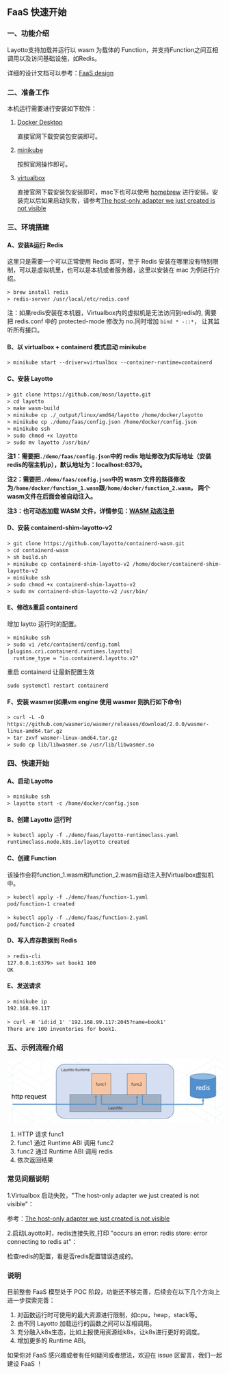## FaaS 快速开始

### 一、功能介绍

Layotto支持加载并运行以 wasm 为载体的 Function，并支持Function之间互相调用以及访问基础设施，如Redis。

详细的设计文档可以参考：[FaaS design](zh/design/faas/faas-poc-design.md)

### 二、准备工作

本机运行需要进行安装如下软件：

1. [Docker Desktop](https://www.docker.com/products/docker-desktop)

   直接官网下载安装包安装即可。

2. [minikube](https://minikube.sigs.k8s.io/docs/start/)

   按照官网操作即可。

3. [virtualbox](https://www.oracle.com/virtualization/technologies/vm/virtualbox.html)
   
   直接官网下载安装包安装即可，mac下也可以使用 [homebrew](https://brew.sh/) 进行安装。安装完以后如果启动失败，请参考[The host-only adapter we just created is not visible](https://github.com/kubernetes/minikube/issues/3614)


### 三、环境搭建

#### A、安装&运行 Redis

这里只是需要一个可以正常使用 Redis 即可，至于 Redis 安装在哪里没有特别限制，可以是虚拟机里，也可以是本机或者服务器，这里以安装在 mac 为例进行介绍。

```
> brew install redis
> redis-server /usr/local/etc/redis.conf
```

注：如果redis安装在本机器，Virtualbox内的虚拟机是无法访问到redis的, 需要把 redis.conf 中的 protected-mode 修改为 no.同时增加 `bind * -::*`， 让其监听所有接口。

#### B、以 virtualbox + containerd 模式启动 minikube

```
> minikube start --driver=virtualbox --container-runtime=containerd
```

#### C、安装 Layotto

```
> git clone https://github.com/mosn/layotto.git
> cd layotto
> make wasm-build
> minikube cp ./_output/linux/amd64/layotto /home/docker/layotto
> minikube cp ./demo/faas/config.json /home/docker/config.json
> minikube ssh
> sudo chmod +x layotto
> sudo mv layotto /usr/bin/
```

**注1：需要把`./demo/faas/config.json`中的 redis 地址修改为实际地址（安装redis的宿主机ip），默认地址为：localhost:6379。**

**注2：需要把`./demo/faas/config.json`中的 wasm 文件的路径修改为`/home/docker/function_1.wasm`跟`/home/docker/function_2.wasm`， 两个wasm文件在后面会被自动注入。**

**注3：也可动态加载 WASM 文件，详情参见：[WASM 动态注册](https://mosn.io/layotto/#/zh/start/wasm/start?id=动态注册)**

#### D、安装 containerd-shim-layotto-v2

```
> git clone https://github.com/layotto/containerd-wasm.git
> cd containerd-wasm
> sh build.sh
> minikube cp containerd-shim-layotto-v2 /home/docker/containerd-shim-layotto-v2
> minikube ssh
> sudo chmod +x containerd-shim-layotto-v2
> sudo mv containerd-shim-layotto-v2 /usr/bin/
```

#### E、修改&重启 containerd

增加 laytto 运行时的配置。

```
> minikube ssh
> sudo vi /etc/containerd/config.toml
[plugins.cri.containerd.runtimes.layotto]
  runtime_type = "io.containerd.layotto.v2"
```

重启 containerd 让最新配置生效

```
sudo systemctl restart containerd
```

#### F、安装 wasmer(如果vm engine 使用 wasmer 则执行如下命令)

```
> curl -L -O https://github.com/wasmerio/wasmer/releases/download/2.0.0/wasmer-linux-amd64.tar.gz
> tar zxvf wasmer-linux-amd64.tar.gz
> sudo cp lib/libwasmer.so /usr/lib/libwasmer.so
```

### 四、快速开始

#### A、启动 Layotto

```
> minikube ssh
> layotto start -c /home/docker/config.json
```

#### B、创建 Layotto 运行时

```
> kubectl apply -f ./demo/faas/layotto-runtimeclass.yaml
runtimeclass.node.k8s.io/layotto created
```

#### C、创建 Function
该操作会将function_1.wasm和function_2.wasm自动注入到Virtualbox虚拟机中。

```
> kubectl apply -f ./demo/faas/function-1.yaml
pod/function-1 created

> kubectl apply -f ./demo/faas/function-2.yaml
pod/function-2 created
```

#### D、写入库存数据到 Redis

```
> redis-cli
127.0.0.1:6379> set book1 100
OK
```

#### E、发送请求

```
> minikube ip
192.168.99.117

> curl -H 'id:id_1' '192.168.99.117:2045?name=book1'
There are 100 inventories for book1.
```

### 五、示例流程介绍

![img.png](../../../img/faas/faas-request-process.jpg)

1. HTTP 请求 func1
2. func1 通过 Runtime ABI 调用 func2
3. func2 通过 Runtime ABI 调用 redis
4. 依次返回结果

### 常见问题说明

1.Virtualbox 启动失败，"The host-only adapter we just created is not visible"：

参考：[The host-only adapter we just created is not visible](https://github.com/kubernetes/minikube/issues/3614)

2.启动Layotto时，redis连接失败,打印 "occurs an error: redis store: error connecting to redis at"：

   检查redis的配置，看是否redis配置错误造成的。



### 说明

目前整套 FaaS 模型处于 POC 阶段，功能还不够完善，后续会在以下几个方向上进一步探索完善：
1. 对函数运行时可使用的最大资源进行限制，如cpu，heap，stack等。
2. 由不同 Layotto 加载运行的函数之间可以互相调用。
3. 充分融入k8s生态，比如上报使用资源给k8s，让k8s进行更好的调度。
4. 增加更多的 Runtime ABI。

如果你对 FaaS 感兴趣或者有任何疑问或者想法，欢迎在 issue 区留言，我们一起建设 FaaS ！